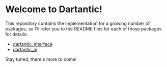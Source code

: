 # Welcome to Dartantic!

This repository contains the implementation for a growing number of packages, so
I'll refer you to the README files for each of those packages for details:

- [dartantic_interface](packages/dartantic_interface/README.md)
- [dartantic_ai](packages/dartantic_ai/README.md)

Stay tuned; there's more to come!
